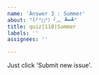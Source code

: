 ```yaml
---
name: 'Answer 3 : Summer'
about: "(╯°□°）╯︵ ┻━┻"
title: quiz|118|Summer
labels: ''
assignees: ''

---
```


Just click 'Submit new issue'.
